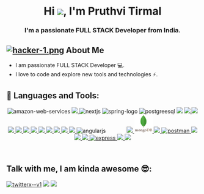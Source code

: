 <!--
<p align="center"><img style="display:block;margin:0 auto" width="400px" height="400px" src="https://i.postimg.cc/bdcFm8Kq/Developer-activity-bro.png"/></p>
-->


<h1 align="center">Hi <img src="https://raw.githubusercontent.com/MartinHeinz/MartinHeinz/master/wave.gif" width="30px">, I'm Pruthvi Tirmal</h1>
<h3 align="center">I'm a passionate FULL STACK Developer from India.</h3>


## [![hacker-1.png](https://i.postimg.cc/GtLRZwsD/hacker-1.png)](https://postimg.cc/ygb2ZGj6) About Me

- I am passionate FULL STACK Developer 💻.
- I love to code and explore new tools and technologies ⚡.
<!-- - Hobbies : Singing and listening to music 🎶, love to play cricket 🏏. It makes me feel fresh and energetic.-->
 

## 🚀 Languages and Tools:

<p align="center">
 <img width="48" height="48" src="https://img.icons8.com/color/48/amazon-web-services.png" alt="amazon-web-services"/>
    <a href="https://reactjs.org/" target="_blank"> <img src="https://img.icons8.com/color/48/000000/react-native.png"/> </a>
<img width="50" height="50" src="https://img.icons8.com/fluency-systems-filled/50/nextjs.png" alt="nextjs"/>
<img width="48" height="48" src="https://img.icons8.com/color/48/spring-logo.png" alt="spring-logo"/>
<img width="48" height="48" src="https://img.icons8.com/color/48/postgreesql.png" alt="postgreesql"/>
 <a href="http://www.cplusplus.org/" target="_blank"> <img src="https://img.icons8.com/color/50/000000/c-plus-plus-logo.png"/></a> 
    <a href="https://www.java.com" target="_blank"> <img src="https://img.icons8.com/color/48/000000/java-coffee-cup-logo.png"/> </a>
<!--     <a href="https://spring.io/projects/spring-boot" target="_blank"> <img src="https://img.icons8.com/color/48/000000/spring-logo.png"/> </a>  -->
    <a href="https://developer.mozilla.org/en-US/docs/Web/JavaScript" target="_blank"> <img src="https://img.icons8.com/color/48/000000/javascript.png"/> </a> 
    <a href="https://www.w3.org/html/" target="_blank"> <img src="https://img.icons8.com/color/48/000000/html-5.png"/> </a> 
    <a href="https://www.w3schools.com/css/" target="_blank"> <img src="https://img.icons8.com/color/48/000000/css3.png"/> </a> 
    <a href="https://sass-lang.com/" target="_blank"> <img height="40px" src="https://i.postimg.cc/KjNCpZXc/sass.png"/> </a> 
    <a href="https://getbootstrap.com" target="_blank"> <img src="https://img.icons8.com/color/48/000000/bootstrap.png"/> </a> 
    <a href="https://tailwindcss.com/" target="_blank"> <img src="https://i.postimg.cc/nL0F1hWm/tailwind-css.png" width="auto" height="35px"/> </a> 
    <a href="https://mui.com/" target="_blank"> <img src="https://i.postimg.cc/ydmwTQxb/logo.png" width="auto" height="50px"/> </a> 
    <a href="https://www.python.org" target="_blank"> <img src="https://img.icons8.com/color/48/000000/python.png"/> </a> 
    <a  href="https://www.php.net/" target="_blank"> <img height="35px"  src="https://i.postimg.cc/qvCjzkmt/php-programming-language.png"/> </a> 
    <a href="https://nodejs.org" target="_blank"> <img src="https://img.icons8.com/color/48/000000/nodejs.png"/> </a> 
<img width="48" height="48" src="https://img.icons8.com/color/48/angularjs.png" alt="angularjs"/>
 <a style="margin-left:10%" href="https://www.mysql.com/" target="_blank"> <img src="https://img.icons8.com/fluent/50/000000/mysql-logo.png"/> </a>
    <a  href="https://www.mongodb.com/" target="_blank"> <img src="https://raw.githubusercontent.com/devicons/devicon/master/icons/mongodb/mongodb-original-wordmark.svg" alt="mongodb" width="48" height="48"/> </a> 
    <a href="https://firebase.google.com/" target="_blank"> <img src="https://img.icons8.com/color/48/000000/firebase.png"/> </a> 
    <a href="https://postman.com" target="_blank"> <img src="https://www.vectorlogo.zone/logos/getpostman/getpostman-icon.svg" alt="postman" width="45" height="45"/> </a>   
    <a href="https://git-scm.com/" target="_blank"> <img src="https://img.icons8.com/color/48/000000/git.png"/> </a> 
    <a href="https://www.figma.com/" target="_blank"> <img src="https://img.icons8.com/color/48/000000/figma--v1.png"/> </a> 
    <a href="https://redux.js.org" target="_blank"> <img src="https://img.icons8.com/color/48/000000/redux.png"/> </a>
    <a href="https://expressjs.com" target="_blank"> <img src="https://i.postimg.cc/JhhXgMDX/express.png" alt="express" width="auto" height="40"/> </a>
     <a href="https://www.electronjs.org/" target="_blank"> <img src="https://img.icons8.com/external-tal-revivo-color-tal-revivo/48/000000/external-the-electron-is-a-subatomic-particle-whose-electric-charge-is-negative-one-logo-color-tal-revivo.png"/> </a>
     <a  href="https://socket.io/" target="_blank"> <img height="40px" src="https://i.postimg.cc/x8B9Yvjp/socket-io-logo-png-transparent.png"/> </a>

</p>

<!-- [![React Badge](https://img.shields.io/badge/-React-61DBFB?style=for-the-badge&labelColor=black&logo=react&logoColor=61DBFB)](#)  [![Javascript Badge](https://img.shields.io/badge/-Javascript-F0DB4F?style=for-the-badge&labelColor=black&logo=javascript&logoColor=F0DB4F)](#) [![Typescript Badge](https://img.shields.io/badge/-Typescript-007acc?style=for-the-badge&labelColor=black&logo=typescript&logoColor=007acc)](#) [![Nodejs Badge](https://img.shields.io/badge/-Nodejs-3C873A?style=for-the-badge&labelColor=black&logo=node.js&logoColor=3C873A)](#) [![GraphQL Badge](https://img.shields.io/badge/-GraphQl-e535ab?style=for-the-badge&labelColor=black&logo=node.js&logoColor=e535ab)](#) -->

<!-- <br/> -->
<!-- <br/> -->


<!-- <p align="center">
        <img title="🔥 Get streak stats for your profile at git.io/streak-stats" alt="Pruthvi Tirmal's streak" src="https://github-readme-streak-stats.herokuapp.com/?user=Pruthvi-Tirmal&theme=react&hide_border=true&stroke=0000"/>
</p> -->

<br/>

<!--
## 📈 My Github Stats

  <img alt="Pruthvi Tirmal's Github Stats" src="https://github-readme-stats.vercel.app/api?username=Pruthvi-Tirmal&show_icons=true&count_private=true&theme=react&hide_border=true" /></a>
  <img alt="Pruthvi Tirmal's Top Languages" src="https://github-readme-stats.vercel.app/api/top-langs/?username=Pruthvi-Tirmal&langs_count=8&count_private=true&layout=compact&theme=react&hide_border=true" />
  <br/>
  <b>Note:</b> Top languages is only a metric of the languages my public code consists of and doesn't reflect experience or skill level.

-->

<!-- <br/> -->
<!-- <br/> -->
<!-- 
<img alt="Pruthvi Tirmal's Activity Graph" src="https://activity-graph.herokuapp.com/graph?username=Pruthvi-Tirmal&bg_color=20232A&color=61DAFB&line=5BCDEC&point=FFFFFF&hide_border=true" /> -->

<!-- <br/>
<br/> -->

## Talk with me, I am kinda awesome 😎:
<p align="left">
<a href="https://x.com/Pruthvix7"><img width="50" height="50" src="https://img.icons8.com/?size=100&id=ClbD5JTFM7FA&format=png&color=000000" alt="twitterx--v1"/></a>
<a href = "https://www.linkedin.com/in/pruthvitirmal/"><img src="https://img.icons8.com/fluent/48/000000/linkedin.png"/></a>
<!-- <a href = "https://twitter.com/pruthvitirmal"><img src="https://img.icons8.com/fluent/48/000000/twitter.png"/></a> -->
<a href = "https://www.instagram.com/phoenix_81_/"><img src="https://img.icons8.com/fluent/48/000000/instagram-new.png"/></a>
<!-- <a href = "https://www.youtube.com/channel/UC-NXT1lYAOPa3lrgWXqvuHA"><img src="https://img.icons8.com/color/48/000000/youtube-play.png"/></a> -->

</p>

<!-- ## ❤ Views and Followers -->
<!-- <a href="https://github.com/Meghna-DAS/github-profile-views-counter">
    <img src="https://komarev.com/ghpvc/?username=Pruthvi-Tirmal">
</a> -->
<!-- <a href="https://github.com/Pruthvi-Tirmal?tab=followers"><img src="https://img.shields.io/github/followers/Pruthvi-Tirmal?label=Followers&style=social" alt="GitHub Badge"></a> -->
